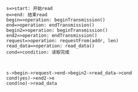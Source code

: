 <!-- ```flow
st=>start: 陪妹子进商场
op=>operation: 买买买
cond=>condition: 妹子开不开心?
e=>end: 出商场
st->op->cond
cond(yes)->e
cond(no)->op
``` -->


```flow
s=>start: 开始read
e=>end: 结束read
begin=>operation: beginTransmission()
end=>operation: endTransmission()
begin2=>operation: beginTransmission()
end2=>operation: endTransmission()
request=>operation: requestFrom(addr, len)
read_data=>operation: read_data()
cond=>condition: 读取完成



s->begin->request->end->begin2->read_data->cond
cond(yes)->end2->e
cond(no)->read_data



```